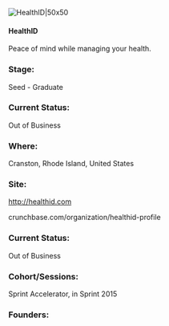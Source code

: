 

![HealthID|50x50](https://apimg.techstars.com/connect/images/image_files/576dc0eda93e9fb024000016/original/282x282.jpg)

#### HealthID
Peace of mind while managing your health.

### Stage: 
Seed - Graduate 

### Current Status: 
Out of Business

### Where:
Cranston, Rhode Island, United States

### Site:
http://healthid.com



crunchbase.com/organization/healthid-profile

### Current Status: 
Out of Business

### Cohort/Sessions: 
Sprint Accelerator, in Sprint 2015

### Founders: 


